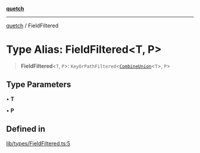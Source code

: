 [**quetch**](../README.md)

***

[quetch](../README.md) / FieldFiltered

# Type Alias: FieldFiltered\<T, P\>

> **FieldFiltered**\<`T`, `P`\>: `KeyOrPathFiltered`\<[`CombineUnion`](CombineUnion.md)\<`T`\>, `P`\>

## Type Parameters

• **T**

• **P**

## Defined in

[lib/types/FieldFiltered.ts:5](https://github.com/nevoland/quetch/blob/db84578eb5eba15d3388a1c2cfad7cc80fe9fbe6/lib/types/FieldFiltered.ts#L5)
